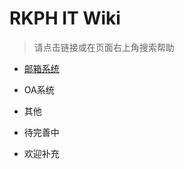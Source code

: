 # RKPH IT Wiki

> 请点击链接或在页面右上角搜索帮助

- [邮箱系统](./database/邮箱系统.html)

- OA系统
  
- 其他
  
- 待完善中
  
- 欢迎补充
  